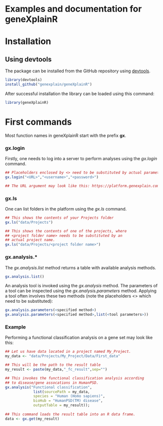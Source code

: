 # Examples and documentation for geneXplainR

# Installation

## Using devtools

The package can be installed from the GitHub repository using [devtools](https://github.com/hadley/devtools).

```R
library(devtools)
install_github("genexplain/geneXplainR")
```

After successful installation the library can be loaded using this command:

```R
library(geneXplainR)
```

# First commands

Most function names in geneXplainR start with the prefix **gx**.

### gx.login
Firstly, one needs to log into a server to perform analyses using the
*gx.login* command.


```R
## Placeholders enclosed by <> need to be substituted by actual parameters
gx.login("<URL>","<username>","<password>")

## The URL argument may look like this: https://platform.genexplain.com
```

### gx.ls
One can list folders in the platform using the *gx.ls* command.

```R
## This shows the contents of your Projects folder
gx.ls("data/Projects")

## This shows the contents of one of the projects, where
## <project folder name> needs to be substituted by an
## actual project name.
gx.ls("data/Projects/<project folder name>")
```

### gx.analysis.*
The *gx.analysis.list* method returns a table with available analysis methods.

```R
gx.analysis.list()
```

An analysis tool is invoked using the *gx.analysis* method. The parameters
of a tool can be inspected using the *gx.analysis.parameters* method.
Applying a tool often involves these two methods (note the placeholders <> which need to be substituted):

```R
gx.analysis.parameters(<specified method>)
gx.analysis.parameters(<specified method>,list(<tool parameters>))
```
### Example
Performing a functional classification analysis on a gene set may
look like this:

```R
## Let us have data located in a project named My_Project.
my_data <- "data/Projects/My_Project/Data/First_data"

## This will be the path to the result table
my_result <- paste(my_data,"_fc_result",sep="")

## This invokes the functional classification analysis according
## to disease/gene assocations in HumanPSD.
gx.analysis("Functional classification",
             list(sourcePath = my_data,
             species = "Human (Homo sapiens)",
             bioHub = "HumanPSD(TM) disease",
             outputTable = my_result));
                
## This command loads the result table into an R data frame.
data <- gx.get(my_result)
```

  

